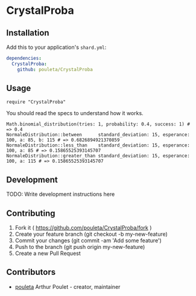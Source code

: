 # CrystalProba

## Installation


Add this to your application's `shard.yml`:

```yaml
dependencies:
  CrystalProba:
    github: pouleta/CrystalProba
```


## Usage


```crystal
require "CrystalProba"
```

You should read the specs to understand how it works.
```crystal
Math.binomial_distribution(tries: 1, probability: 0.4, success: 1) # => 0.4
NormaleDistribution::between      standard_deviation: 15, esperance: 100, a: 85, b: 115 # => 0.6826894921370859
NormaleDistribution::less_than    standard_deviation: 15, esperance: 100, a: 85 # => 0.15865525393145707
NormaleDistribution::greater_than standard_deviation: 15, esperance: 100, a: 115 # => 0.15865525393145707
```


## Development

TODO: Write development instructions here

## Contributing

1. Fork it ( https://github.com/pouleta/CrystalProba/fork )
2. Create your feature branch (git checkout -b my-new-feature)
3. Commit your changes (git commit -am 'Add some feature')
4. Push to the branch (git push origin my-new-feature)
5. Create a new Pull Request

## Contributors

- [pouleta](https://github.com/pouleta) Arthur Poulet - creator, maintainer
